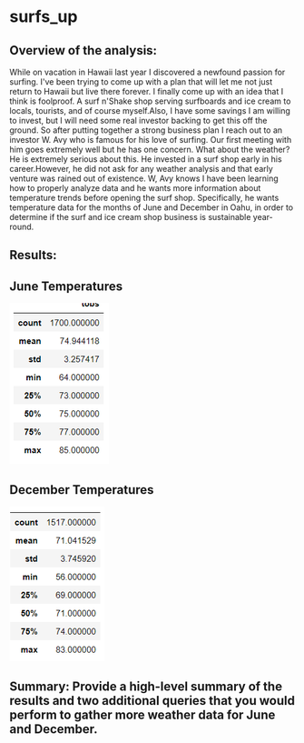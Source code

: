 # surfs_up
## Overview of the analysis: 
While on vacation in Hawaii last year I discovered a newfound passion for surfing. I've been trying to come up with a plan that will let me not just return to Hawaii but live there forever. I finally come up with an idea that I think is foolproof. A surf n'Shake shop serving surfboards  and ice cream to locals, tourists, and of course myself.Also, I have some savings I am willing to invest, but I will need some real investor backing to get this off the ground. So after putting together a strong business plan I reach out to an investor W. Avy who is famous for his love of surfing. Our first meeting with him goes extremely well but he has one concern. What about the weather? He is extremely serious about this. He invested in a surf shop early in his career.However, he did not ask for any weather analysis and that early venture was rained out of existence. W, Avy knows I have been learning how to properly analyze data and he wants more information about temperature trends before opening the surf shop. Specifically, he wants temperature data for the months of June and December in Oahu, in order to determine if the surf and ice cream shop business is sustainable year-round.
## Results: 
## June Temperatures
![june_temp](https://github.com/stephanieruiz1/surfs_up/blob/main/Resources/june_temp.png)

## December Temperatures
![dec_temp](https://github.com/stephanieruiz1/surfs_up/blob/main/Resources/dec_temp.png)

## Summary: Provide a high-level summary of the results and two additional queries that you would perform to gather more weather data for June and December.

